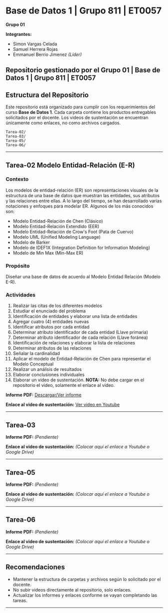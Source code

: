# Base de Datos 1 | Grupo 811 | ET0057

**Grupo 01**

**Integrantes:**

- Simon Vargas Celada
- Samuel Herrera Rojas
- Emmanuel Berrio Jimenez _(Líder)_

## **Repositorio gestionado por el Grupo 01 | Base de Datos 1 | Grupo 811 | ET0057**

## Estructura del Repositorio

Este repositorio está organizado para cumplir con los requerimientos del curso **Base de Datos 1**. Cada carpeta contiene los productos entregables solicitados por el docente. Los videos de sustentación se encuentran únicamente como enlaces, no como archivos cargados.

```
Tarea-02/
Tarea-03/
Tarea-05/
Tarea-06/
```

---

## Tarea-02 Modelo Entidad-Relación (E-R)

### Contexto

Los modelos de entidad-relación (ER) son representaciones visuales de la estructura de una base de datos que muestran las entidades, sus atributos y las relaciones entre ellas. A lo largo del tiempo, se han desarrollado varias notaciones y enfoques para modelar ER. Algunos de los más conocidos son:

- Modelo Entidad-Relación de Chen (Clásico)
- Modelo Entidad-Relación Extendido (EER)
- Modelo Entidad-Relación de Crow's Foot (Pata de Cuervo)
- Modelo UML (Unified Modeling Language)
- Modelo de Barker
- Modelo de IDEF1X (Integration Definition for Information Modeling)
- Modelo de Min Max (Min-Max ER)

### Propósito

Diseñar una base de datos de acuerdo al Modelo Entidad Relación (Modelo E-R).

### Actividades

1. Realizar las citas de los diferentes modelos
2. Estudiar el enunciado del problema
3. Identificación de entidades y elaborar una lista de entidades
4. Agregar cuatro (4) entidades nuevas
5. Identificar atributos por cada entidad
6. Determinar atributo identificador de cada entidad (Llave primaria)
7. Determinar atributo identificador de cada relación (Llave foránea)
8. Identificación de relaciones y elaborar la lista de relaciones
9. Determinar atributos de las relaciones
10. Señalar la cardinalidad
11. Aplicar el modelo de Entidad-Relación de Chen para representar el Modelo Conceptual
12. Realizar un análisis de resultados
13. Elaborar conclusiones individuales
14. Elaborar un video de sustentación. **NOTA:** No debe cargar en el repositorio el video, solamente el enlace al video.

**Informe PDF:** [Descargar/Ver informe](tarea-02/2025-2-tia-02-informe-equipo06.pdf)

**Enlace al video de sustentación:** [Ver video en Youtube](https://youtu.be/D4hY0-AODcY)

---

## Tarea-03

**Informe PDF:** _(Pendiente)_

**Enlace al video de sustentación:** _(Colocar aquí el enlace a Youtube o Google Drive)_

---

## Tarea-05

**Informe PDF:** _(Pendiente)_

**Enlace al video de sustentación:** _(Colocar aquí el enlace a Youtube o Google Drive)_

---

## Tarea-06

**Informe PDF:** _(Pendiente)_

**Enlace al video de sustentación:** _(Colocar aquí el enlace a Youtube o Google Drive)_

---

## Recomendaciones

- Mantener la estructura de carpetas y archivos según lo solicitado por el docente.
- No subir videos directamente al repositorio, solo enlaces.
- Actualizar los informes y enlaces conforme se vayan completando las tareas.

---
